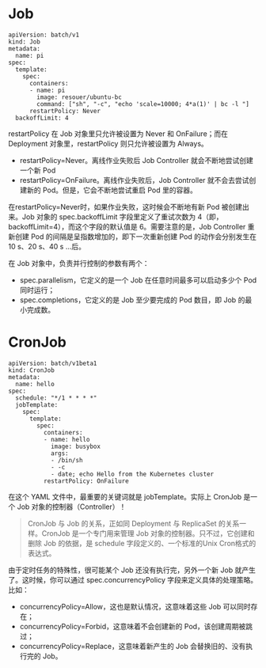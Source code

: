 # Job
```
apiVersion: batch/v1
kind: Job
metadata:
  name: pi
spec:
  template:
    spec:
      containers:
      - name: pi
        image: resouer/ubuntu-bc 
        command: ["sh", "-c", "echo 'scale=10000; 4*a(1)' | bc -l "]
      restartPolicy: Never
  backoffLimit: 4
```
restartPolicy 在 Job 对象里只允许被设置为 Never 和 OnFailure；而在 Deployment 对象里，restartPolicy 则只允许被设置为 Always。
- restartPolicy=Never。离线作业失败后 Job Controller 就会不断地尝试创建一个新 Pod
- restartPolicy=OnFailure。离线作业失败后，Job Controller 就不会去尝试创建新的 Pod。但是，它会不断地尝试重启 Pod 里的容器。

在restartPolicy=Never时，如果作业失败，这时候会不断地有新 Pod 被创建出来。Job 对象的 spec.backoffLimit 字段里定义了重试次数为 4（即，backoffLimit=4），而这个字段的默认值是 6。需要注意的是，Job Controller 重新创建 Pod 的间隔是呈指数增加的，即下一次重新创建 Pod 的动作会分别发生在 10 s、20 s、40 s …后。

在 Job 对象中，负责并行控制的参数有两个：
- spec.parallelism，它定义的是一个 Job 在任意时间最多可以启动多少个 Pod 同时运行；
- spec.completions，它定义的是 Job 至少要完成的 Pod 数目，即 Job 的最小完成数。

# CronJob
```
apiVersion: batch/v1beta1
kind: CronJob
metadata:
  name: hello
spec:
  schedule: "*/1 * * * *"
  jobTemplate:
    spec:
      template:
        spec:
          containers:
          - name: hello
            image: busybox
            args:
            - /bin/sh
            - -c
            - date; echo Hello from the Kubernetes cluster
          restartPolicy: OnFailure
```
在这个 YAML 文件中，最重要的关键词就是 jobTemplate。实际上 CronJob 是一个 Job 对象的控制器（Controller）！
>CronJob 与 Job 的关系，正如同 Deployment 与 ReplicaSet 的关系一样。CronJob 是一个专门用来管理 Job 对象的控制器。只不过，它创建和删除 Job 的依据，是 schedule 字段定义的、一个标准的Unix Cron格式的表达式。

由于定时任务的特殊性，很可能某个 Job 还没有执行完，另外一个新 Job 就产生了。这时候，你可以通过 spec.concurrencyPolicy 字段来定义具体的处理策略。比如：
- concurrencyPolicy=Allow，这也是默认情况，这意味着这些 Job 可以同时存在；
- concurrencyPolicy=Forbid，这意味着不会创建新的 Pod，该创建周期被跳过；
- concurrencyPolicy=Replace，这意味着新产生的 Job 会替换旧的、没有执行完的 Job。